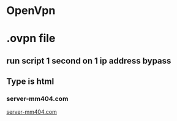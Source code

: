 # OpenVpn
# .ovpn file
## run script 1 second on 1 ip address bypass 
## Type is html
### server-mm404.com
[server-mm404.com](https://github.com/server-mm404/www.mm404.com/blob/f78f3b008903f53aaf37bb0cff3a64a8302f8c2e/index.html)
